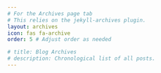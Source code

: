 ```yaml
---
# For the Archives page tab
# This relies on the jekyll-archives plugin.
layout: archives
icon: fas fa-archive
order: 5 # Adjust order as needed

# title: Blog Archives
# description: Chronological list of all posts.
---
```


<!-- This page will be automatically populated by Jekyll and the Chirpy theme (using jekyll-archives). -->
<!-- No additional content is needed here unless you want to override the default. -->
